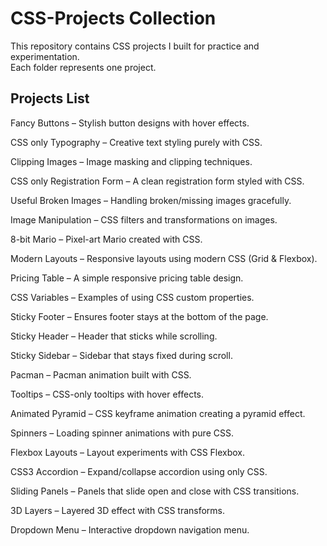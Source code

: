 # CSS-Projects Collection

This repository contains  CSS projects I built for practice and experimentation.  
Each folder represents one project.

## Projects List
Fancy Buttons – Stylish button designs with hover effects.

CSS only Typography – Creative text styling purely with CSS.

Clipping Images – Image masking and clipping techniques.

CSS only Registration Form – A clean registration form styled with CSS.

Useful Broken Images – Handling broken/missing images gracefully.

Image Manipulation – CSS filters and transformations on images.

8-bit Mario – Pixel-art Mario created with CSS.

Modern Layouts – Responsive layouts using modern CSS (Grid & Flexbox).

Pricing Table – A simple responsive pricing table design.

CSS Variables – Examples of using CSS custom properties.

Sticky Footer – Ensures footer stays at the bottom of the page.

Sticky Header – Header that sticks while scrolling.

Sticky Sidebar – Sidebar that stays fixed during scroll.

Pacman – Pacman animation built with CSS.

Tooltips – CSS-only tooltips with hover effects.

Animated Pyramid – CSS keyframe animation creating a pyramid effect.

Spinners – Loading spinner animations with pure CSS.

Flexbox Layouts – Layout experiments with CSS Flexbox.

CSS3 Accordion – Expand/collapse accordion using only CSS.

Sliding Panels – Panels that slide open and close with CSS transitions.

3D Layers – Layered 3D effect with CSS transforms.

Dropdown Menu – Interactive dropdown navigation menu.
